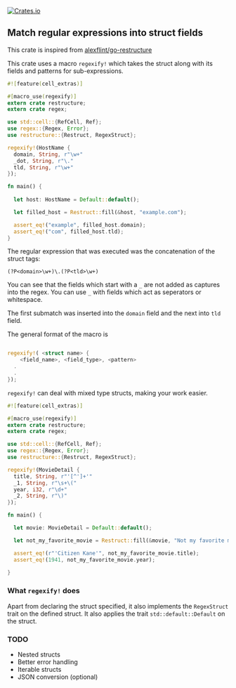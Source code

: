 [![Crates.io](https://img.shields.io/crates/v/restructure.svg?style=plastic)](https://crates.io/crates/restructure/)

## Match regular expressions into struct fields

This crate is inspired from [alexflint/go-restructure](https://github.com/alexflint/go-restructure)

This crate uses a macro `regexify!` which takes the struct along with its fields and patterns for sub-expressions.

```rust
#![feature(cell_extras)]

#[macro_use(regexify)]
extern crate restructure;
extern crate regex;

use std::cell::{RefCell, Ref};
use regex::{Regex, Error};
use restructure::{Restruct, RegexStruct};

regexify!(HostName {
  domain, String, r"\w+"
  _dot, String, r"\."
  tld, String, r"\w+"
});

fn main() {
  
  let host: HostName = Default::default();

  let filled_host = Restruct::fill(&host, "example.com");

  assert_eq!("example", filled_host.domain);
  assert_eq!("com", filled_host.tld);
}

```
The regular expression that was executed was the concatenation of the struct tags:

```
(?P<domain>\w+)\.(?P<tld>\w+)
```
You can see that the fields which start with a `_` are not added as captures into the regex. You can use `_` with fields which act as seperators or whitespace. 

The first submatch was inserted into the `domain` field and the next into `tld` field.

The general format of the macro is

```rust

regexify!( <struct name> {
	<field_name>, <field_type>, <pattern>
  .
  .
});

```

`regexify!` can deal with mixed type structs, making your work easier.

```rust
#![feature(cell_extras)]

#[macro_use(regexify)]
extern crate restructure;
extern crate regex;

use std::cell::{RefCell, Ref};
use regex::{Regex, Error};
use restructure::{Restruct, RegexStruct};

regexify!(MovieDetail {
  title, String, r"'[^']+'"
  _1, String, r"\s+\("
  year, i32, r"\d+"
  _2, String, r"\)"
});

fn main() {

  let movie: MovieDetail = Default::default();

  let not_my_favorite_movie = Restruct::fill(&movie, "Not my favorite movie: 'Citizen Kane' (1941).");

  assert_eq!(r"'Citizen Kane'", not_my_favorite_movie.title);
  assert_eq!(1941, not_my_favorite_movie.year);
  
}

```

### What `regexify!` does
Apart from declaring the struct specified, it also implements the `RegexStruct` trait on the defined struct. It also applies the trait `std::default::Default` on the struct. 

### TODO
* Nested structs
* Better error handling
* Iterable structs
* JSON conversion (optional)
